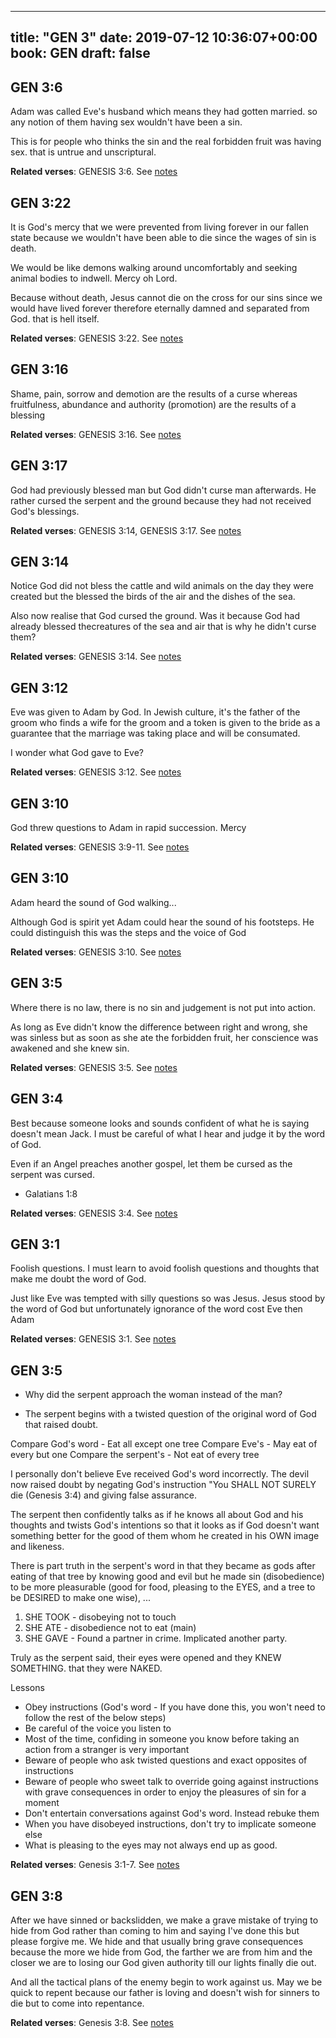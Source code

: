 
---
title: "GEN 3"
date: 2019-07-12 10:36:07+00:00
book: GEN
draft: false
---

## GEN 3:6

Adam was called Eve's husband which means they had gotten married. so any notion of them having sex wouldn't have been a sin. 

This is for people who thinks the sin and the real forbidden fruit was having sex. that is untrue and unscriptural.

**Related verses**: GENESIS 3:6. See [notes](https://my.bible.com/notes/3206728013459481089)


## GEN 3:22

It is God's mercy that we were prevented from living forever in our fallen state because we wouldn't have been able to die since the wages of sin is death.

We would be like demons walking around uncomfortably and seeking animal bodies to indwell. Mercy oh Lord.

Because without death, Jesus cannot die on the cross for our sins since we would have lived forever therefore eternally damned and separated from God. that is hell itself.

**Related verses**: GENESIS 3:22. See [notes](https://my.bible.com/notes/3206444656968327365)


## GEN 3:16

Shame, pain, sorrow and demotion are the results of a curse whereas fruitfulness, abundance and authority (promotion) are the results of a blessing

**Related verses**: GENESIS 3:16. See [notes](https://my.bible.com/notes/3206442390089621636)


## GEN 3:17

God had previously blessed man but God didn't curse man afterwards. He rather cursed the serpent and the ground because they had not received God's blessings.

**Related verses**: GENESIS 3:14, GENESIS 3:17. See [notes](https://my.bible.com/notes/3206441283313459289)


## GEN 3:14

Notice God did not bless the cattle and wild animals on the day they were created but the blessed the birds of the air and the dishes of the sea.

Also now realise that God cursed the ground. Was it because God had already blessed thecreatures of the sea and air that is why he didn't curse them?

**Related verses**: GENESIS 3:14. See [notes](https://my.bible.com/notes/3206432350158971889)


## GEN 3:12

Eve was given to Adam by God. In Jewish culture, it's the father of the groom who finds a wife for the groom and a token is given to the bride as a guarantee that the marriage was taking place and will be consumated.

I wonder what God gave to Eve?

**Related verses**: GENESIS 3:12. See [notes](https://my.bible.com/notes/3206430480480855007)


## GEN 3:10

God threw questions to Adam in rapid succession. Mercy

**Related verses**: GENESIS 3:9-11. See [notes](https://my.bible.com/notes/3206428927405581260)


## GEN 3:10

Adam heard the sound of God walking...

Although God is spirit yet Adam could hear the sound of his footsteps. He could distinguish this was the steps and the voice of God

**Related verses**: GENESIS 3:10. See [notes](https://my.bible.com/notes/3206427900908397508)


## GEN 3:5

Where there is no law, there is no sin and judgement is not put into action.

As long as Eve didn't know the difference between right and wrong, she was sinless but as soon as she ate the forbidden fruit, her conscience was awakened and she knew sin.

**Related verses**: GENESIS 3:5. See [notes](https://my.bible.com/notes/3206423303758275489)


## GEN 3:4

Best because someone looks and sounds confident of what he is saying doesn't mean Jack. I must be careful of what I hear and judge it by the word of God.

Even if an Angel preaches another gospel, let them be cursed as the serpent was cursed.

* Galatians 1:8

**Related verses**: GENESIS 3:4. See [notes](https://my.bible.com/notes/3206422022582952842)


## GEN 3:1

Foolish questions. I must learn to avoid foolish questions and thoughts that make me doubt the word of God.

Just like Eve was tempted with silly questions so was Jesus. Jesus stood by the word of God but unfortunately ignorance of the word cost Eve then Adam

**Related verses**: GENESIS 3:1. See [notes](https://my.bible.com/notes/3206419950412227456)


## GEN 3:5

- Why did the serpent approach the woman instead of the man?

- The serpent begins with a twisted question of the original word of God that raised doubt. 

Compare God's word - Eat all except one tree
Compare Eve's - May eat of every but one
Compare the serpent's - Not eat of every tree 

I personally don't believe Eve received God's word incorrectly. The devil now raised doubt by negating God's instruction "You SHALL NOT SURELY die (Genesis 3:4) and giving false assurance.

The serpent then confidently talks as if he knows all about God and his thoughts and twists God's intentions so that it looks as if God doesn't want something better for the good of them whom he created in his OWN image and likeness.

There is part truth in the serpent's word in that they became as gods after eating of that tree by knowing good and evil but he made sin (disobedience) to be more pleasurable (good for food, pleasing to the EYES, and a tree to be DESIRED to make one wise), ...

1. SHE TOOK - disobeying not to touch
2. SHE ATE - disobedience not to eat (main)
3. SHE GAVE - Found a partner in crime. Implicated another party.

Truly as the serpent said, their eyes were opened and they KNEW SOMETHING. that they were NAKED.

Lessons
- Obey instructions (God's word - If you have done this, you won't need to follow the rest of the below steps)
- Be careful of the voice you listen to
- Most of the time, confiding in someone you know before taking an action from a stranger is very important
- Beware of people who ask twisted questions and exact opposites of instructions 
- Beware of people who sweet talk to override going against instructions with grave consequences in order to enjoy the pleasures of sin for a moment 
- Don't entertain conversations against God's word. Instead rebuke them
- When you have disobeyed instructions, don't try to implicate someone else
- What is pleasing to the eyes may not always end up as good.

**Related verses**: Genesis 3:1-7. See [notes](https://my.bible.com/notes/2394136353883021393)


## GEN 3:8

After we have sinned or backslidden, we make a grave mistake of trying to hide from God rather than coming to him and saying I've done this but please forgive me. We hide and that usually bring grave consequences because the more we hide from God, the farther we are from him and the closer we are to losing our God given authority till our lights finally die out.

And all the tactical plans of the enemy begin to work against us. May we be quick to repent because our father is loving and doesn't wish for sinners to die but to come into repentance.

**Related verses**: Genesis 3:8. See [notes](https://my.bible.com/notes/2393204262806741418)


